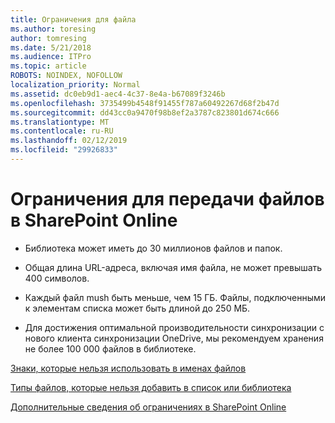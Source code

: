 ```yaml
---
title: Ограничения для файла
ms.author: toresing
author: tomresing
ms.date: 5/21/2018
ms.audience: ITPro
ms.topic: article
ROBOTS: NOINDEX, NOFOLLOW
localization_priority: Normal
ms.assetid: dc0eb9d1-aec4-4c37-8e4a-b67089f3246b
ms.openlocfilehash: 3735499b4548f91455f787a60492267d68f2b47d
ms.sourcegitcommit: dd43cc0a9470f98b8ef2a3787c823801d674c666
ms.translationtype: MT
ms.contentlocale: ru-RU
ms.lasthandoff: 02/12/2019
ms.locfileid: "29926833"
---
```

# <a name="file-upload-limits-in-sharepoint-online"></a>Ограничения для передачи файлов в SharePoint Online

- Библиотека может иметь до 30 миллионов файлов и папок.
    
- Общая длина URL-адреса, включая имя файла, не может превышать 400 символов.
    
- Каждый файл mush быть меньше, чем 15 ГБ. Файлы, подключенными к элементам списка может быть длиной до 250 МБ.
    
- Для достижения оптимальной производительности синхронизации с нового клиента синхронизации OneDrive, мы рекомендуем хранения не более 100 000 файлов в библиотеке. 
    
[Знаки, которые нельзя использовать в именах файлов](https://go.microsoft.com/fwlink/?linkid=866430)
  
[Типы файлов, которые нельзя добавить в список или библиотека](https://go.microsoft.com/fwlink/?linkid=273757)
  
[Дополнительные сведения об ограничениях в SharePoint Online](https://go.microsoft.com/fwlink/?linkid=271273)
  

